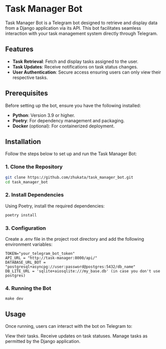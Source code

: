 # Task Manager Bot

Task Manager Bot is a Telegram bot designed to retrieve and display data from a Django application via its API. This bot facilitates seamless interaction with your task management system directly through Telegram.

## Features

- **Task Retrieval**: Fetch and display tasks assigned to the user.
- **Task Updates**: Receive notifications on task status changes.
- **User Authentication**: Secure access ensuring users can only view their respective tasks.

## Prerequisites

Before setting up the bot, ensure you have the following installed:

- **Python**: Version 3.9 or higher.
- **Poetry**: For dependency management and packaging.
- **Docker** (optional): For containerized deployment.

## Installation

Follow the steps below to set up and run the Task Manager Bot:

### 1. Clone the Repository

```bash
git clone https://github.com/zhukata/task_manager_bot.git
cd task_manager_bot
```

### 2. Install Dependencies
Using Poetry, install the required dependencies:

```bash
poetry install
```

### 3. Configuration
Create a .env file in the project root directory and add the following environment variables:

```
TOKEN="your_telegram_bot_token"
API_URL = "http://task-manager:8000/api/"
DATABASE_URL_BOT = "postgresql+asyncpg://user:password@postgres:5432/db_name"
DB_LITE_URL = 'sqlite+aiosqlite:///my_base.db' (in case you don't use postgres)
```
### 4. Running the Bot

```
make dev
```


## Usage
Once running, users can interact with the bot on Telegram to:

View their tasks.
Receive updates on task statuses.
Manage tasks as permitted by the Django application.